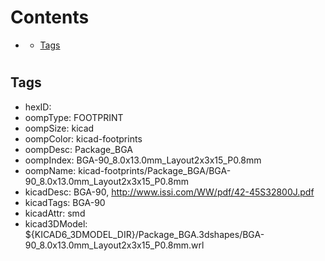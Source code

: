 



Contents
========

* [](#)
	* [Tags](#tags)

# 

## Tags

- hexID: 
- oompType: FOOTPRINT
- oompSize: kicad
- oompColor: kicad-footprints
- oompDesc: Package_BGA
- oompIndex: BGA-90_8.0x13.0mm_Layout2x3x15_P0.8mm
- oompName: kicad-footprints/Package_BGA/BGA-90_8.0x13.0mm_Layout2x3x15_P0.8mm
- kicadDesc: BGA-90, http://www.issi.com/WW/pdf/42-45S32800J.pdf
- kicadTags: BGA-90
- kicadAttr: smd
- kicad3DModel: ${KICAD6_3DMODEL_DIR}/Package_BGA.3dshapes/BGA-90_8.0x13.0mm_Layout2x3x15_P0.8mm.wrl
